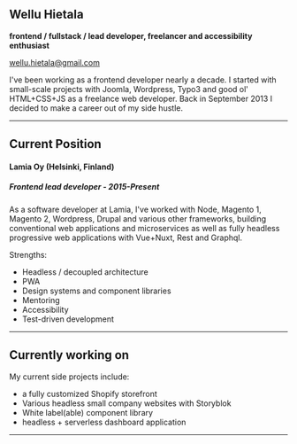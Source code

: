 ## Wellu Hietala

**frontend / fullstack / lead developer, freelancer and accessibility enthusiast**

wellu.hietala@gmail.com

I've been working as a frontend developer nearly a decade.
I started with small-scale projects with Joomla, Wordpress, Typo3 and 
good ol' HTML+CSS+JS as a freelance web developer.
Back in September 2013 I decided to make a career out of my side hustle.


***


Current Position
-----

#### **Lamia Oy** (Helsinki, Finland)
##### **Frontend lead developer - 2015-Present**

As a software developer at Lamia, I've worked with Node, Magento 1, Magento 2, 
Wordpress, Drupal and various other frameworks, building conventional web 
applications and microservices as well as fully headless progressive web 
applications with Vue+Nuxt, Rest and Graphql. 

Strengths:
*  Headless / decoupled architecture
*  PWA
*  Design systems and component libraries
*  Mentoring
*  Accessibility
*  Test-driven development


***


Currently working on
-----

My current side projects include: 
* a fully customized Shopify storefront
* Various headless small company websites with Storyblok
* White label(able) component library
* headless + serverless dashboard application


***
